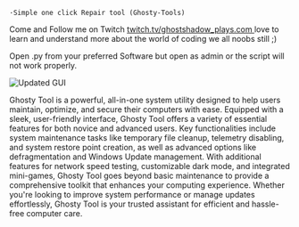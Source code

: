 
	·Simple one click Repair tool (Ghosty-Tools)


Come and Follow me on Twitch [twitch.tv/ghostshadow_plays.com ](https://www.twitch.tv/ghostshadow_plays)
love to learn and understand more about the world of coding we all noobs still ;)

Open .py from your preferred Software but open as admin or the script will not work properly.


![Updated GUI](https://github.com/user-attachments/assets/e59dccad-3ed4-42c6-92db-7c1db7e53f5b)

Ghosty Tool is a powerful, all-in-one system utility designed to help users maintain, optimize, and secure their computers with ease. Equipped with a sleek, user-friendly interface, Ghosty Tool offers a variety of essential features for both novice and advanced users. Key functionalities include system maintenance tasks like temporary file cleanup, telemetry disabling, and system restore point creation, as well as advanced options like defragmentation and Windows Update management. With additional features for network speed testing, customizable dark mode, and integrated mini-games, Ghosty Tool goes beyond basic maintenance to provide a comprehensive toolkit that enhances your computing experience. Whether you're looking to improve system performance or manage updates effortlessly, Ghosty Tool is your trusted assistant for efficient and hassle-free computer care.
